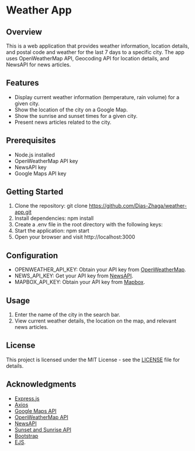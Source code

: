 # Weather App

## Overview
This is a web application that provides weather information, location details, and postal code and weather for the last 7 days to a specific city. The app uses OpenWeatherMap API, Geocoding API for location details, and NewsAPI for news articles.

## Features
- Display current weather information (temperature, rain volume) for a given city.
- Show the location of the city on a Google Map.
- Show the sunrise and sunset times for a given city.
- Present news articles related to the city.

## Prerequisites
- Node.js installed
- OpenWeatherMap API key
- NewsAPI key
- Google Maps API key

## Getting Started
1. Clone the repository: git clone https://github.com/Dias-Zhaga/weather-app.git
2. Install dependencies: npm install
3. Create a .env file in the root directory with the following keys:
4. Start the application: npm start
5. Open your browser and visit http://localhost:3000

## Configuration
- OPENWEATHER_API_KEY: Obtain your API key from [OpenWeatherMap](https://openweathermap.org/api).
- NEWS_API_KEY: Get your API key from [NewsAPI](https://newsapi.org/docs/get-started).
- MAPBOX_API_KEY: Obtain your API key from [Mapbox](https://docs.mapbox.com/api/overview/#access-tokens-and-token-scopes).

## Usage
1. Enter the name of the city in the search bar.
2. View current weather details, the location on the map, and relevant news articles.

## License
This project is licensed under the MIT License - see the [LICENSE](LICENSE) file for details.

## Acknowledgments
- [Express.js](https://expressjs.com/)
- [Axios](https://github.com/axios/axios)
- [Google Maps API](https://developers.google.com/maps/documentation/javascript/overview)
- [OpenWeatherMap API](https://openweathermap.org/api)
- [NewsAPI](https://newsapi.org/)
- [Sunset and Sunrise API](https://sunrisesunset.io/api/)
- [Bootstrap](https://getbootstrap.com/)
- [EJS](https://ejs.co/).
